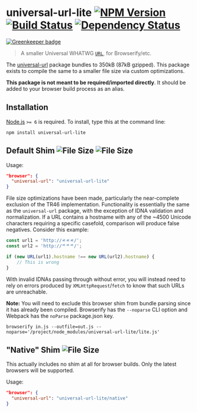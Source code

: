 # universal-url-lite [![NPM Version][npm-image]][npm-url] [![Build Status][travis-image]][travis-url] [![Dependency Status][david-image]][david-url]

[![Greenkeeper badge](https://badges.greenkeeper.io/stevenvachon/universal-url-lite.svg)](https://greenkeeper.io/)
> A smaller Universal WHATWG [`URL`](https://developer.mozilla.org/en/docs/Web/API/URL), for Browserify/etc.

The [universal-url](https://npmjs.com/universal-url) package bundles to 350kB (87kB gzipped). This package exists to compile the same to a smaller file size via custom optimizations.

**This package is not meant to be required/imported directly**. It should be added to your browser build process as an alias.


## Installation

[Node.js](http://nodejs.org/) `>= 6` is required. To install, type this at the command line:
```shell
npm install universal-url-lite
```


## Default Shim ![File Size][filesize-lite-uncp-image] ![File Size][filesize-lite-gzip-image]

Usage:

```json
"browser": {
  "universal-url": "universal-url-lite"
}
```

File size optimizations have been made, particularly the near-complete exclusion of the TR46 implementation. Functionality is essentially the same as the `universal-url` package, with the exception of IDNA validation and normalization. If a URL contains a hostname with any of the ~4500 Unicode characters requiring a specific casefold, comparison will produce false negatives. Consider this example:

```js
const url1 = 'http://ㅼㅼㅼ/';
const url2 = 'http://ᄯᄯᄯ/';

if (new URL(url1).hostname !== new URL(url2).hostname) {
    // This is wrong
}
```

With invalid IDNAs passing through without error, you will instead need to rely on errors produced by `XMLHttpRequest`/`fetch` to know that such URLs are unreachable.

**Note:** You will need to exclude this browser shim from bundle parsing since it has already been compiled. Browserify has the `--noparse` CLI option and Webpack has the `noParse` package.json key.

```shell
browserify in.js --outfile=out.js --noparse='/project/node_modules/universal-url-lite/lite.js'
```


## "Native" Shim ![File Size][filesize-natv-uncp-image]

This actually includes no shim at all for browser builds. Only the latest browsers will be supported.

Usage:

```json
"browser": {
  "universal-url": "universal-url-lite/native"
}
```


[npm-image]: https://img.shields.io/npm/v/universal-url-lite.svg
[npm-url]: https://npmjs.org/package/universal-url-lite
[filesize-lite-gzip-image]: https://img.shields.io/badge/size-18kB%20gzipped-blue.svg
[filesize-lite-uncp-image]: https://img.shields.io/badge/size-69kB-blue.svg
[filesize-natv-uncp-image]: https://img.shields.io/badge/size-336B-blue.svg
[travis-image]: https://img.shields.io/travis/stevenvachon/universal-url-lite.svg
[travis-url]: https://travis-ci.org/stevenvachon/universal-url-lite
[david-image]: https://img.shields.io/david/stevenvachon/universal-url-lite.svg
[david-url]: https://david-dm.org/stevenvachon/universal-url-lite
